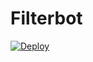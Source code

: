 # Filterbot

[![Deploy](https://www.herokucdn.com/deploy/button.svg)](https://www.heroku.com/deploy?template=https://github.com/anu553/Filterbot) 
